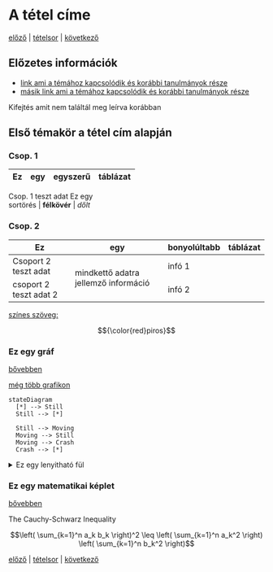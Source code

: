 # A tétel címe

[előző](link) | [tételsor](0.%20Tételsor.md) | [következő](link)

## Előzetes információk

- [link ami a témához kapcsolódik és korábbi tanulmányok része](link)
- [másik link ami a témához kapcsolódik és korábbi tanulmányok része](link)

Kifejtés amit nem találtál meg leírva korábban

## Első témakör a tétel cím alapján

### Csop. 1

Ez | egy | egyszerű | táblázat
--- | --- | --- | ---
Csop. 1 teszt adat
Ez egy <br> sortörés | **félkövér** | _dőlt_

### Csop. 2

<table>
    <thead>
        <tr>
            <th>Ez</th>
            <th>egy</th>
            <th>bonyolúltabb</th>
            <th>táblázat</th>
        </tr>
    </thead>
    <tbody>
        <tr>
            <td>Csoport 2 teszt adat</td>
            <td rowspan=2>mindkettő adatra jellemző információ</td>
            <td>infó 1</td>
        </tr>
        <tr>
            <td>csoport 2 teszt adat 2</td>
            <td>infó 2</td>
        </tr>
    </tbody>
</table>

<!--
<table>
  <tr>
    <th>
  </tr>
  <tbody>
    <tr>
      <td>
    </tr>
  </tbody>
</table>
-->

[színes szöveg:](https://github.com/orgs/community/discussions/31570#:~:text=Author-,Find%20a%20way%20to%20colorfy%20text%20in%20Github%20in%20the%20best%20way%20now%20(Since%20May%202022)!,-If%20i%20use)

$${\color{red}piros}$$

### Ez egy gráf

[bővebben](https://docs.github.com/en/get-started/writing-on-github/working-with-advanced-formatting/creating-diagrams)

[még több grafikon](https://mermaid.js.org/syntax/stateDiagram.html)

```mermaid
stateDiagram
  [*] --> Still
  Still --> [*]

  Still --> Moving
  Moving --> Still
  Moving --> Crash
  Crash --> [*]
```

<details>

<summary>Ez egy lenyitható fül</summary>

[bővebben](https://docs.github.com/en/get-started/writing-on-github/working-with-advanced-formatting/organizing-information-with-collapsed-sections)

### You can add a header

You can add text within a collapsed section.

You can add an image or a code block, too.

```ruby
   puts "Hello World"
```

</details>

### Ez egy matematikai képlet

[bővebben](https://docs.github.com/en/get-started/writing-on-github/working-with-advanced-formatting/writing-mathematical-expressions)

The Cauchy-Schwarz Inequality

```math
\left( \sum_{k=1}^n a_k b_k \right)^2 \leq \left( \sum_{k=1}^n a_k^2 \right) \left( \sum_{k=1}^n b_k^2 \right)
```

[előző](link) | [tételsor](0.%20Tételsor.md) | [következő](link)

